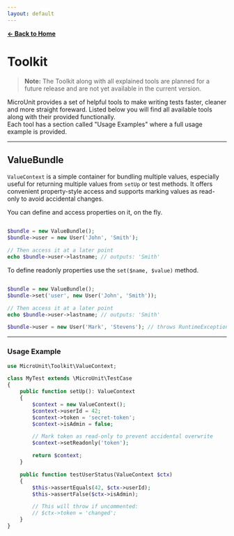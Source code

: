 ```yaml
---
layout: default
---
```


**[← Back to Home](index.md)**

# Toolkit

> **Note:** The Toolkit along with all explained tools are planned for a future release and are not yet available in the current version.

MicroUnit provides a set of helpful tools to make writing tests faster, cleaner and more straight foreward.
Listed below you will find all available tools along with their provided functionally.  
Each tool has a section called "Usage Examples" where a full usage example is provided.

---

## ValueBundle

`ValueContext` is a simple container for bundling multiple values, especially useful for returning multiple values from `setUp` or test methods. It offers convenient property-style access and supports marking values as read-only to avoid accidental changes.

You can define and access properties on it, on the fly.

```php

$bundle = new ValueBundle();
$bundle->user = new User('John', 'Smith');

// Then access it at a later point
echo $bundle->user->lastname; // outputs: 'Smith'
```

To define readonly properties use the `set($name, $value)` method.

```php

$bundle = new ValueBundle();
$bundle->set('user', new User('John', 'Smith'));

// Then access it at a later point
echo $bundle->user->lastname; // outputs: 'Smith'

$bundle->user = new User('Mark', 'Stevens'); // throws RuntimeException
```

---

### Usage Example

```php
use MicroUnit\Toolkit\ValueContext;

class MyTest extends \MicroUnit\TestCase
{
    public function setUp(): ValueContext
    {
        $context = new ValueContext();
        $context->userId = 42;
        $context->token = 'secret-token';
        $context->isAdmin = false;

        // Mark token as read-only to prevent accidental overwrite
        $context->setReadonly('token');

        return $context;
    }

    public function testUserStatus(ValueContext $ctx)
    {
        $this->assertEquals(42, $ctx->userId);
        $this->assertFalse($ctx->isAdmin);

        // This will throw if uncommented:
        // $ctx->token = 'changed';
    }
}
```
